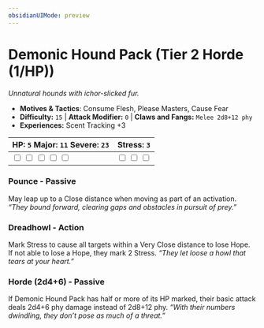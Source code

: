 ```yaml
---
obsidianUIMode: preview
---
```

# Demonic Hound Pack (Tier 2 Horde (1/HP))

*Unnatural hounds with ichor-slicked fur.*

- **Motives & Tactics**: Consume Flesh, Please Masters, Cause Fear
- **Difficulty:** `15` | **Attack Modifier:** `0` | **Claws and Fangs:** `Melee 2d8+12 phy`
- **Experiences:** Scent Tracking +3

| HP: `5` Major: `11` Severe: `23` | Stress: `3` |
|--|--|
|  <input type="checkbox" unchecked id="fffd46e4"> <input type="checkbox" unchecked id="04fd755a"> <input type="checkbox" unchecked id="45d6d9b8"> <input type="checkbox" unchecked id="67253ee8"> <input type="checkbox" unchecked id="6f3e6bfa"> |  <input type="checkbox" unchecked id="296762b8"> <input type="checkbox" unchecked id="5de89f78"> <input type="checkbox" unchecked id="0f67be40"> |

### Pounce - Passive

May leap up to a Close distance when moving as part of an activation. *“They bound forward, clearing gaps and obstacles in pursuit of prey.”*

### Dreadhowl - Action

Mark Stress to cause all targets within a Very Close distance to lose Hope. If not able to lose a Hope, they mark 2 Stress. *“They let loose a howl that tears at your heart.”*

### Horde (2d4+6) - Passive

If Demonic Hound Pack has half or more of its HP marked, their basic attack deals 2d4+6 phy damage instead of 2d8+12 phy. *“With their numbers dwindling, they don’t pose as much of a threat.”*



